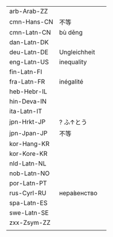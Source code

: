 | | | |
|-|-|-|
| arb-Arab-ZZ |  |  |
| cmn-Hans-CN | 不等 |  |
| cmn-Latn-CN | bù děng |  |
| dan-Latn-DK |  |  |
| deu-Latn-DE | Ungleichheit |  |
| eng-Latn-US | inequality |  |
| fin-Latn-FI |  |  |
| fra-Latn-FR | inégalité |  |
| heb-Hebr-IL |  |  |
| hin-Deva-IN |  |  |
| ita-Latn-IT |  |  |
| jpn-Hrkt-JP | ? ふ↑とう |  |
| jpn-Jpan-JP | 不等 |  |
| kor-Hang-KR |  |  |
| kor-Kore-KR |  |  |
| nld-Latn-NL |  |  |
| nob-Latn-NO |  |  |
| por-Latn-PT |  |  |
| rus-Cyrl-RU | нера́венство |  |
| spa-Latn-ES |  |  |
| swe-Latn-SE |  |  |
| zxx-Zsym-ZZ |  |  |
|  |  |  |
